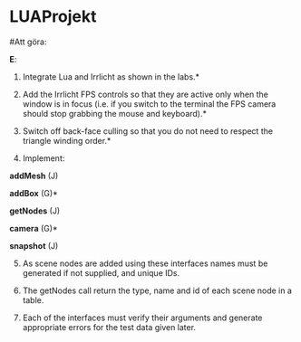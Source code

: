 ﻿# LUAProjekt


#Att göra:

**E**:
1. Integrate Lua and Irrlicht as shown in the labs.*

2. Add the Irrlicht FPS controls so that they are active only when the window is in focus (i.e. if you switch to the terminal the FPS camera should stop grabbing the mouse and keyboard).*

3. Switch off back-face culling so that you do not need to respect the triangle winding order.*
    
4. Implement: 

**addMesh** (J)

**addBox** (G)*

**getNodes** (J)

**camera** (G)*

**snapshot** (J)
    
5. As scene nodes are added using these interfaces names must be generated if not supplied, and unique IDs.
    
6. The getNodes call return the type, name and id of each scene node in a table.
    
7. Each of the interfaces must verify their arguments and generate appropriate errors for the test data given later. 
